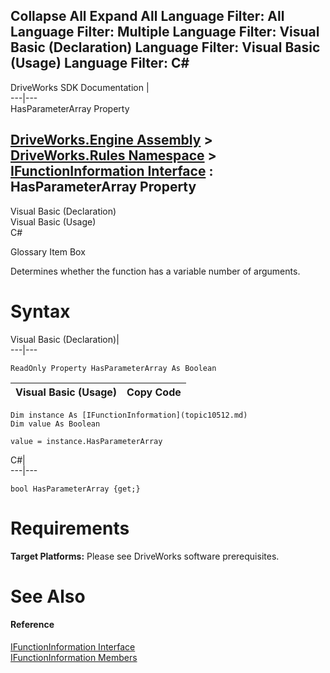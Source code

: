 Collapse All Expand All Language Filter: All  Language Filter: Multiple  Language Filter: Visual Basic (Declaration) Language Filter: Visual Basic (Usage) Language Filter: C#  
---  
DriveWorks SDK Documentation  |   
---|---  
HasParameterArray Property   
  
[DriveWorks.Engine Assembly](topic2156.md) > [DriveWorks.Rules Namespace](topic10510.md) > [IFunctionInformation Interface](topic10512.md) : HasParameterArray Property  
---  
  
Visual Basic (Declaration)    
Visual Basic (Usage)    
C# 

Glossary Item Box

Determines whether the function has a variable number of arguments. 

# Syntax

Visual Basic (Declaration)|   
---|---  
      
    
    ReadOnly Property HasParameterArray As Boolean  
  
Visual Basic (Usage)| Copy Code  
---|---  
      
    
    Dim instance As [IFunctionInformation](topic10512.md)
    Dim value As Boolean
     
    value = instance.HasParameterArray  
  
C#|   
---|---  
      
    
    bool HasParameterArray {get;}  
  
# Requirements

**Target Platforms:** Please see DriveWorks software prerequisites.

# See Also

#### Reference

[IFunctionInformation Interface](topic10512.md)   
[IFunctionInformation Members](topic10513.md)


